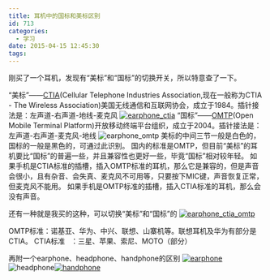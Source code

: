```yaml
---
title: 耳机中的国标和美标区别
id: 713
categories:
  - 学习
date: 2015-04-15 12:45:30
tags:
---
```


刚买了一个耳机，发现有“美标”和“国标”的切换开关，所以特意查了一下。<!--more-->

“美标”——[CTIA](https://en.wikipedia.org/wiki/CTIA_%E2%80%93_The_Wireless_Association)(Cellular Telephone Industries Association,现在一般称为CTIA - The Wireless Association)美国无线通信和互联网协会，成立于1984。插针接法是：左声道-右声道-地线-麦克风
[![earphone_ctia](http://202.203.209.55:8080/wp-content/uploads/2015/04/earphone_ctia.png)](http://202.203.209.55:8080/wp-content/uploads/2015/04/earphone_ctia.png)
“国标”——[OMTP](https://en.wikipedia.org/wiki/Open_Mobile_Terminal_Platform)(Open Mobile Terminal Platform)开放移动终端平台组织，成立于2004。插针接法是：左声道-右声道-麦克风-地线
![earphone_omtp](http://202.203.209.55:8080/wp-content/uploads/2015/04/earphone_omtp.png)
美标的中间三节一般是白色的，国标的一般是黑色的，可通过此识别。
国内的标准是OMTP，但目前“美标”的耳机要比“国标”的普遍一些，并且兼容性也更好一些，毕竟“国标”相对较年轻。
如果手机是CTIA标准的插槽，插入OMTP标准的耳机，那么它是兼容的，但是声音会很小，且有杂音、会失真、麦克风不可用等，只要按下MIC键，声音恢复正常，但麦克风不能用。
如果手机是OMTP标准的插槽，插入CTIA标准的耳机，那么会没有声音。

还有一种就是我买的这种，可以切换“美标”和“国标”的
[![earphone_ctia_omtp](http://202.203.209.55:8080/wp-content/uploads/2015/04/earphone_ctia_omtp.png)](http://202.203.209.55:8080/wp-content/uploads/2015/04/earphone_ctia_omtp.png)

OMTP标准：诺基亚、华为、中兴、联想、山寨机等。联想耳机及华为有部分是CTIA。
CTIA标准   ：三星、苹果、索尼、MOTO（部分）

再附一个earphone、headphone、handphone的区别
[![earphone](http://202.203.209.55:8080/wp-content/uploads/2015/04/earphone.png)](http://202.203.209.55:8080/wp-content/uploads/2015/04/earphone.png) ![headphone](http://202.203.209.55:8080/wp-content/uploads/2015/04/headphone.png)[![handphone](http://202.203.209.55:8080/wp-content/uploads/2015/04/handphone.png)](http://202.203.209.55:8080/wp-content/uploads/2015/04/handphone.png)